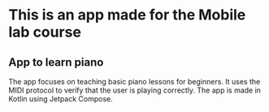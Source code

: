 # This is an app made for the Mobile lab course

## App to learn piano
The app focuses on teaching basic piano lessons for beginners. It uses the MIDI protocol to verify that the user is playing correctly. The app is made in Kotlin using Jetpack Compose.
